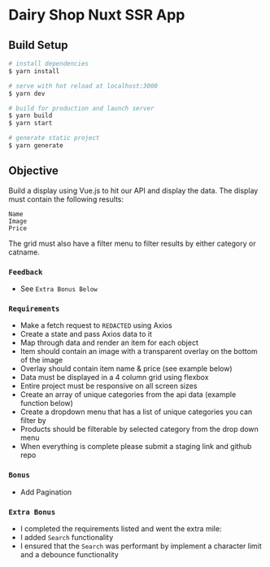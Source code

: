 # Dairy Shop Nuxt SSR App

## Build Setup

```bash
# install dependencies
$ yarn install

# serve with hot reload at localhost:3000
$ yarn dev

# build for production and launch server
$ yarn build
$ yarn start

# generate static project
$ yarn generate
```

## Objective
Build a display using Vue.js to hit our API and display the data. The display must contain the following results:

	Name
	Image
	Price

The grid must also have a filter menu to filter results by either category or catname.

### `Feedback`
- See `Extra Bonus Below`

### `Requirements`

- Make a fetch request to `REDACTED` using Axios
- Create a state and pass Axios data to it
- Map through data and render an item for each object
- Item should contain an image with a transparent overlay on the bottom of the image
- Overlay should contain item name & price (see example below)
- Data must be displayed in a 4 column grid using flexbox
- Entire project must be responsive on all screen sizes
- Create an array of unique categories from the api data (example function below)
- Create a dropdown menu that has a list of unique categories you can filter by 
- Products should be filterable by selected category from the drop down menu
- When everything is complete please submit a staging link and github repo


### `Bonus`

- Add Pagination

### `Extra Bonus`
- I completed the requirements listed and went the extra mile:
- I added `Search` functionality
- I ensured that the `Search` was performant by implement a character limit and a debounce functionality


